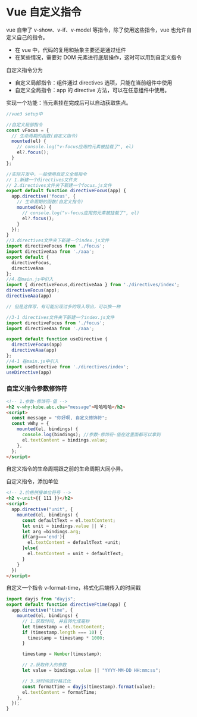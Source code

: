 # Vue 自定义指令

vue 自带了 v-show、v-if、v-model 等指令，除了使用这些指令，vue 也允许自定义自己的指令。

- 在 vue 中，代码的复用和抽象主要还是通过组件
- 在某些情况，需要对 DOM 元素进行底层操作，这时可以用到自定义指令

自定义指令分为

- 自定义局部指令：组件通过 directives 选项，只能在当前组件中使用
- 自定义全局指令：app 的 directive 方法，可以在任意组件中使用。

实现一个功能：当元素挂在完成后可以自动获取焦点。

```js
//vue3 setup中

//自定义局部指令
const vFocus = {
  // 生命周期的函数(自定义指令)
  mounted(el) {
    // console.log("v-focus应用的元素被挂载了", el)
    el?.focus();
  }
};

//实际开发中，一般使用自定义全局指令
// 1.新建一个directives文件夹
// 2.directives文件夹下新建一个focus.js文件
export default function directiveFocus(app) {
  app.directive('focus', {
    // 生命周期的函数(自定义指令)
    mounted(el) {
      // console.log("v-focus应用的元素被挂载了", el)
      el?.focus();
    }
  });
}
//3.directives文件夹下新建一个index.js文件
import directiveFocus from './focus';
import directiveAaa from './aaa';
export default {
  directiveFocus,
  directiveAaa
};
//4.在main.js中引入
import { directiveFocus,directiveAaa } from './directives/index';
directiveFocus(app);
directiveAaa(app)

// 但是这样写，有可能出现过多的导入导出，可以换一种

//3-1 directives文件夹下新建一个index.js文件
import directiveFocus from './focus';
import directiveAaa from './aaa';

export default function useDirective {
  directiveFocus(app)
  directiveAaa(app)
};
//4-1 在main.js中引入
import useDirective from './directives/index';
useDirective(app)
```

### 自定义指令参数修饰符

```html
<!-- 1.参数-修饰符-值 -->
<h2 v-why:kobe.abc.cba="message">哈哈哈哈</h2>
<script>
  const message = "你好啊, 自定义修饰符";
  const vWhy = {
    mounted(el, bindings) {
      console.log(bindings); //参数-修饰符-值在这里面都可以拿到
      el.textContent = bindings.value;
    },
  };
</script>
```

自定义指令的生命周期跟之前的生命周期大同小异。

自定义指令，添加单位

```html
<!-- 2.价格拼接单位符号 -->
<h2 v-unit>{{ 111 }}</h2>
<script>
  app.directive("unit", {
    mounted(el, bindings) {
      const defaultText = el.textContent;
      let unit = bindings.value || ￥;
      let arg =bindings.arg;
      if(arg==='end'){
        el.textContent = defaultText +unit;
      }else{
        el.textContent = unit + defaultText;
      }
    }
  })
</script>
```

自定义一个指令 v-format-time，格式化后端传入的时间戳

```js
import dayjs from "dayjs";
export default function directiveFtime(app) {
  app.directive("time", {
    mounted(el, bindings) {
      // 1.获取时间, 并且转化成毫秒
      let timestamp = el.textContent;
      if (timestamp.length === 10) {
        timestamp = timestamp * 1000;
      }

      timestamp = Number(timestamp);

      // 2.获取传入的参数
      let value = bindings.value || "YYYY-MM-DD HH:mm:ss";

      // 3.对时间进行格式化
      const formatTime = dayjs(timestamp).format(value);
      el.textContent = formatTime;
    },
  });
}
```
